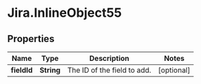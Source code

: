 # Jira.InlineObject55

## Properties

Name | Type | Description | Notes
------------ | ------------- | ------------- | -------------
**fieldId** | **String** | The ID of the field to add. | [optional] 


